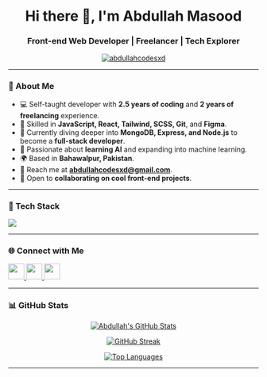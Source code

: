 <h1 align="center">Hi there 👋, I'm Abdullah Masood</h1>
<h3 align="center">Front-end Web Developer | Freelancer | Tech Explorer</h3>

<p align="center">
  <a href="https://github.com/abdullahcodesxd"><img src="https://komarev.com/ghpvc/?username=abdullahcodesxd&label=Profile%20views&color=0891b2&style=flat" alt="abdullahcodesxd" /></a>
</p>

---

### 🧠 About Me

- 💻 Self-taught developer with **2.5 years of coding** and **2 years of freelancing** experience.
- 🚀 Skilled in **JavaScript, React, Tailwind, SCSS, Git**, and **Figma**.
- 🌱 Currently diving deeper into **MongoDB, Express, and Node.js** to become a **full-stack developer**.
- 🧠 Passionate about **learning AI** and expanding into machine learning.
- 🌍 Based in **Bahawalpur, Pakistan**.
- 💌 Reach me at **[abdullahcodesxd@gmail.com](mailto:abdullahcodesxd@gmail.com)**.
- 🧩 Open to **collaborating on cool front-end projects**.

---

### 🚀 Tech Stack

<p align="left">
  <img src="https://skillicons.dev/icons?i=html,css,js,react,redux,tailwind,sass,git,firebase,figma" />
</p>

---

### 🌐 Connect with Me

<p align="left">
  <a href="https://github.com/abdullahcodesxd" target="_blank">
    <img src="https://raw.githubusercontent.com/danielcranney/readme-generator/main/public/icons/socials/github.svg" width="32" />
  </a>
  <a href="https://www.linkedin.com/in/abdullahcodesxd" target="_blank">
    <img src="https://raw.githubusercontent.com/danielcranney/readme-generator/main/public/icons/socials/linkedin.svg" width="32" />
  </a>
  <a href="https://www.x.com/abdullahcodesxd" target="_blank">
    <img src="https://raw.githubusercontent.com/danielcranney/readme-generator/main/public/icons/socials/twitter.svg" width="32" />
  </a>
</p>

---

### 📊 GitHub Stats

<p align="center">
  <a href="https://github.com/abdullahcodesxd">
    <img src="https://github-readme-stats.vercel.app/api?username=abdullahcodesxd&show_icons=true&count_private=true&theme=tokyonight" alt="Abdullah's GitHub Stats" />
  </a>
</p>

<p align="center">
  <a href="https://github.com/abdullahcodesxd">
    <img src="https://github-readme-streak-stats.herokuapp.com/?user=abdullahcodesxd&theme=tokyonight" alt="GitHub Streak" />
  </a>
</p>

<p align="center">
  <a href="https://github.com/abdullahcodesxd">
    <img src="https://github-readme-stats.vercel.app/api/top-langs/?username=abdullahcodesxd&layout=compact&theme=tokyonight" alt="Top Languages" />
  </a>
</p>

---

